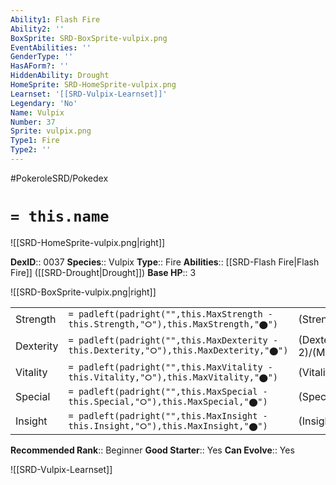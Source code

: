 ```yaml
---
Ability1: Flash Fire
Ability2: ''
BoxSprite: SRD-BoxSprite-vulpix.png
EventAbilities: ''
GenderType: ''
HasAForm?: ''
HiddenAbility: Drought
HomeSprite: SRD-HomeSprite-vulpix.png
Learnset: '[[SRD-Vulpix-Learnset]]'
Legendary: 'No'
Name: Vulpix
Number: 37
Sprite: vulpix.png
Type1: Fire
Type2: ''
---
```


#PokeroleSRD/Pokedex

# `= this.name`

![[SRD-HomeSprite-vulpix.png|right]]

**DexID**:: 0037
**Species**:: Vulpix
**Type**:: Fire
**Abilities**:: [[SRD-Flash Fire|Flash Fire]] ([[SRD-Drought|Drought]])
**Base HP**:: 3

![[SRD-BoxSprite-vulpix.png|right]]

|           |                                                                                        |                                          |
| --------- | -------------------------------------------------------------------------------------- | ---------------------------------------- |
| Strength  | `= padleft(padright("",this.MaxStrength - this.Strength,"⭘"),this.MaxStrength,"⬤")`    | (Strength::1)/(MaxStrength::3)   |
| Dexterity | `= padleft(padright("",this.MaxDexterity - this.Dexterity,"⭘"),this.MaxDexterity,"⬤")` | (Dexterity:: 2)/(MaxDexterity::4) |
| Vitality  | `= padleft(padright("",this.MaxVitality - this.Vitality,"⭘"),this.MaxVitality,"⬤")`    | (Vitality::1)/(MaxVitality::3)   |
| Special   | `= padleft(padright("",this.MaxSpecial - this.Special,"⭘"),this.MaxSpecial,"⬤")`       | (Special::2)/(MaxSpecial::4)     |
| Insight   | `= padleft(padright("",this.MaxInsight - this.Insight,"⭘"),this.MaxInsight,"⬤")`       | (Insight::2)/(MaxInsight::4)     |

**Recommended Rank**:: Beginner
**Good Starter**:: Yes
**Can Evolve**:: Yes

![[SRD-Vulpix-Learnset]]